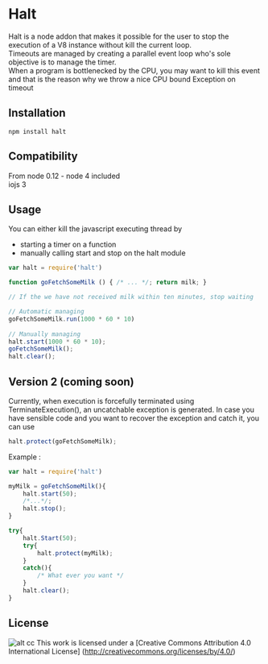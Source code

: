 ﻿Halt
====
Halt is a node addon that makes it possible for the user to stop the execution of a V8 instance without kill the current loop.<br/>
Timeouts are managed by creating a parallel event loop who's sole objective is to manage the timer.<br/>
When a program is bottlenecked by the CPU, you may want to kill this event and that is the reason why we throw a nice CPU bound Exception on timeout


Installation
------------
``` 
npm install halt
```

Compatibility
------
From node 0.12 - node 4 included<br/>
iojs 3

Usage
-----
You can either kill the javascript executing thread by 
* starting a timer on a function
* manually calling start and stop on the halt module
```javascript
var halt = require('halt')

function goFetchSomeMilk () { /* ... */; return milk; }

// If the we have not received milk within ten minutes, stop waiting

// Automatic managing
goFetchSomeMilk.run(1000 * 60 * 10)
 
// Manually managing
halt.start(1000 * 60 * 10);
goFetchSomeMilk();
halt.clear();
```

Version 2 (coming soon)
-------
Currently, when execution is forcefully terminated using TerminateExecution(), an uncatchable exception is generated.
In case you have sensible code and you want to recover the exception and catch it, you can use
```javascript
halt.protect(goFetchSomeMilk);
```
Example : 
```javascript
var halt = require('halt')

myMilk = goFetchSomeMilk(){
    halt.start(50);
    /*...*/;
    halt.stop();
}

try{
    halt.Start(50);
    try{
        halt.protect(myMilk);
    }
    catch(){
        /* What ever you want */
    }
    halt.clear();
}
```

License
-------
![alt cc](https://licensebuttons.net/l/by/3.0/88x31.png)
This work is licensed under a [Creative Commons Attribution 4.0 International License] (http://creativecommons.org/licenses/by/4.0/)

